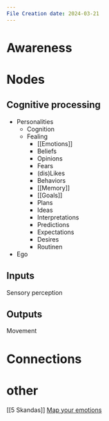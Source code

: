 ```yaml
---
File Creation date: 2024-03-21
---
```

# Awareness

# Nodes
## Cognitive processing 
- Personalities 
	- Cognition
	- Fealing
		- [[Emotions]]
		- Beliefs
		- Opinions 
		- Fears
		- (dis)Likes 
		- Behaviors
		- [[Memory]]
		- [[Goals]]
		- Plans
		- Ideas
		- Interpretations
		- Predictions
		- Expectations
		- Desires
		- Routinen
- Ego
## Inputs
Sensory perception 
## Outputs
Movement

# Connections

# other
[[5 Skandas]]
[Map your emotions](https://www.youtube.com/watch?v=EGvYWWKf2UQ)